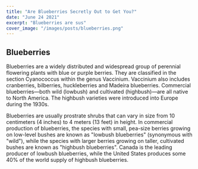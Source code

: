 ```yaml
---
title: "Are Blueberries Secretly Out to Get You?"
date: "June 24 2021"
excerpt: "Blueberries are sus"
cover_image: "/images/posts/blueberries.png"
---
```



## Blueberries
Blueberries are a widely distributed and widespread group of perennial flowering plants with blue or purple berries. They are classified in the section Cyanococcus within the genus Vaccinium. Vaccinium also includes cranberries, bilberries, huckleberries and Madeira blueberries. Commercial blueberries—both wild (lowbush) and cultivated (highbush)—are all native to North America. The highbush varieties were introduced into Europe during the 1930s.

Blueberries are usually prostrate shrubs that can vary in size from 10 centimeters (4 inches) to 4 meters (13 feet) in height. In commercial production of blueberries, the species with small, pea-size berries growing on low-level bushes are known as "lowbush blueberries" (synonymous with "wild"), while the species with larger berries growing on taller, cultivated bushes are known as "highbush blueberries". Canada is the leading producer of lowbush blueberries, while the United States produces some 40% of the world supply of highbush blueberries.
